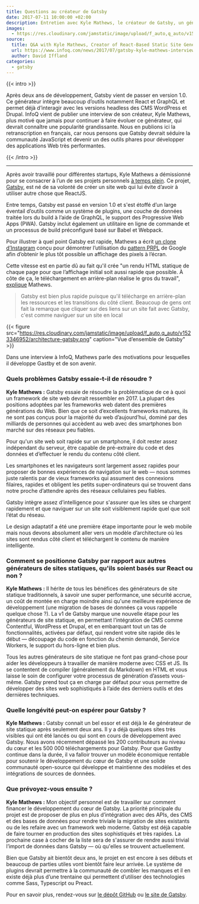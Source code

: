 ```yaml
---
title: Questions au créateur de Gatsby
date: 2017-07-11 10:00:00 +02:00
description: Entretien avec Kyle Mathews, le créateur de Gatsby, un générateur de site statique basé sur React.
images:
  - https://res.cloudinary.com/jamstatic/image/upload/f_auto,q_auto/v1523346952/architecture-gatsby.png
source:
  title: Q&A with Kyle Mathews, Creator of React-Based Static Site Generator Gatsby
  url: https://www.infoq.com/news/2017/07/gatsby-kyle-mathews-interview
  author: David Iffland
categories:
  - gatsby
---
```


{{< intro >}}

Après deux ans de développement, Gatsby vient de passer en version
1.0. Ce générateur intègre beaucoup d’outils notamment React et GraphQL et
permet déjà d’interagir avec les versions headless des CMS WordPress et Drupal.
InfoQ vient de publier une interview de son créateur, Kyle Mathews, plus motivé
que jamais pour continuer à faire évoluer ce générateur, qui devrait connaître
une popularité grandissante. Nous en publions ici la retranscription en
français, car nous pensons que Gatsby devrait séduire la communauté JavaScript
et devenir un des outils phares pour développer des applications Web très
performantes.

{{< /intro >}}

***

Après avoir travaillé pour différentes startups, Kyle Mathews a démissionné pour
se consacrer à l’un de ses projets personnels
[à temps plein](https://www.bricolage.io/gatsby-open-source-work/). Ce projet,
[Gatsby](https://www.gatsbyjs.org/), est né de sa volonté de créer un site web
qui lui évite d’avoir à utiliser autre chose que ReactJS.

Entre temps, Gatsby est passé en version 1.0 et s'est étoffé d’un large éventail
d’outils comme un système de plugins, une couche de données traitée lors du
build à l’aide de GraphQL, le support des Progressive Web Apps (PWA). Gatsby
inclut également un utilitaire en ligne de commande et un processus de build
préconfiguré basé sur Babel et Webpack.

Pour illustrer à quel point Gatsby est rapide, Mathews a écrit
[un clone d’Instagram](https://www.gatsbyjs.org/blog/gatsbygram-case-study/)
conçu pour démontrer l’utilisation du
[pattern PRPL](https://developers.google.com/web/fundamentals/performance/prpl-pattern/)
de Google afin d’obtenir le plus tôt possible un affichage des pixels à l’écran.

Cette vitesse est en partie dû au fait qu'il crée "un rendu HTML statique de
chaque page pour que l’affichage initial soit aussi rapide que possible. À côte
de ça, le téléchargement en arrière-plan réalise le gros du travail",
[explique](https://www.reddit.com/r/javascript/comments/6locuu/announcing_gatsby_100/djwxqyq/)
Mathews.

> Gatsby est bien plus rapide puisque qu'il télécharge en arrière-plan les
> ressources et les transitions du côté client. Beaucoup de gens ont fait la
> remarque que cliquer sur des liens sur un site fait avec Gatsby, c'est comme
> naviguer sur un site en local

{{< figure src="https://res.cloudinary.com/jamstatic/image/upload/f_auto,q_auto/v1523346952/architecture-gatsby.png"
caption="Vue d’ensemble de Gatsby" >}}

Dans une interview à InfoQ, Mathews parle des motivations pour lesquelles il
développe Gastby et de son avenir.

### Quels problèmes Gatsby essaie-t-il de résoudre ?

**Kyle Mathews :** Gatsby essaie de résoudre la problématique de ce à quoi un
framework de site web devrait ressembler en 2017. La plupart des positions
adoptées par les frameworks web datent des premières générations du Web. Bien
que ce soit d’excellents frameworks matures, ils ne sont pas conçus pour la
majorité du web d’aujourd’hui, dominé par des milliards de personnes qui
accèdent au web avec des smartphones bon marché sur des réseaux peu fiables.

Pour qu'un site web soit rapide sur un smartphone, il doit rester assez
indépendant du serveur, être capable de pré-extraire du code et des données et
d’effectuer le rendu du contenu côté client.

Les smartphones et les navigateurs sont largement assez rapides pour proposer de
bonnes expériences de navigation sur le web — nous sommes juste ralentis par de
vieux frameworks qui assument des connexions filaires, rapides et obligent les
petits super-ordinateurs qui se trouvent dans notre proche d’attendre après des
réseaux cellulaires peu fiables.

Gatsby intègre assez d’intelligence pour s'assurer que les sites se chargent
rapidement et que naviguer sur un site soit visiblement rapide quel que soit
l’état du réseau.

Le design adaptatif a été une première étape importante pour le web mobile mais
nous devons absolument aller vers un modèle d’architecture où les sites sont
rendus côté client et téléchargent le contenu de manière intelligente.

### Comment se positionne Gatsby par rapport aux autres générateurs de sites statiques, qu'ils soient basés sur React ou non ?

**Kyle Mathews :** Il hérite de tous les bénéfices des générateurs de site
statique traditionnels, à savoir une super performance, une sécurité accrue, un
coût de montée en charge moindre ainsi qu'une meilleure expérience de
développement (une migration de bases de données ça vous rappelle quelque chose
?). La v1 de Gatsby marque une nouvelle étape pour les générateurs de site
statique, en permettant l’intégration de CMS comme Contentful, WordPress et
Drupal, et en embarquant tout un tas de fonctionnalités, activées par défaut,
qui rendent votre site rapide dès le début — découpage du code en fonction du
chemin demandé, Service Workers, le support du hors-ligne et bien plus.

Tous les autres générateurs de site statique ne font pas grand-chose pour aider
les développeurs à travailler de manière moderne avec CSS et JS. Ils se
contentent de compiler (généralement du Markdown) en HTML et vous laisse le soin
de configurer votre processus de génération d’assets vous-même. Gatsby prend
tout ça en charge par défaut pour vous permettre de développer des sites web
sophistiqués à l’aide des derniers outils et des dernières techniques.

### Quelle longévité peut-on espérer pour Gatsby ?

**Kyle Mathews :** Gatsby connait un bel essor et est déjà le 4e générateur de
site statique après seulement deux ans. Il y a déjà quelques sites très visibles
qui ont été lancés ou qui sont en cours de développement avec Gatsby. Nous avons
récemment dépassé les 200 contributeurs au niveau du cœur et les 500 000
téléchargements pour Gatsby. Pour que Gastby continue dans la durée, il va
falloir trouver un modèle économique rentable pour soutenir le développement du
cœur de Gatsby et une solide communauté open-source qui développe et maintienne
des modèles et des intégrations de sources de données.

### Que prévoyez-vous ensuite ?

**Kyle Mathews :** Mon objectif personnel est de travailler sur comment financer
le développement du cœur de Gatsby. La priorité principale du projet est de
proposer de plus en plus d’intégration avec des APIs, des CMS et des bases de
données pour rendre triviale la migration de sites existants ou de les refaire
avec un framework web moderne. Gatsby est déjà capable de faire tourner en
production des sites sophistiqués et très rapides. La prochaine case à cocher de
la liste sera de s'assurer de rendre aussi trivial l’import de données dans
Gatsby — où qu'elles se trouvent actuellement.

Bien que Gatsby ait bientôt deux ans, le projet en est encore à ses débuts et
beaucoup de parties utiles vont bientôt faire leur arrivée. Le système de
plugins devrait permettre à la communauté de combler les manques et il en existe
déjà plus d’une trentaine qui permettent d’utiliser des technologies comme Sass,
Typescript ou Preact.

Pour en savoir plus, rendez-vous sur
[le dépôt GitHub](https://github.com/gatsbyjs/gatsby) ou
[le site de Gatsby](https://www.gatsbyjs.org/).

